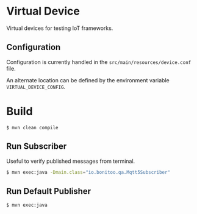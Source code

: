 # Virtual Device

Virtual devices for testing IoT frameworks.

## Configuration

Configuration is currently handled in the `src/main/resources/device.conf` file.

An alternate location can be defined by the environment variable `VIRTUAL_DEVICE_CONFIG`.

# Build

```shell
$ mvn clean compile
```

## Run Subscriber

Useful to verify published messages from terminal. 

```sh
$ mvn exec:java -Dmain.class="io.bonitoo.qa.Mqtt5Subscriber" 
```

## Run Default Publisher

```shell
$ mvn exec:java
```